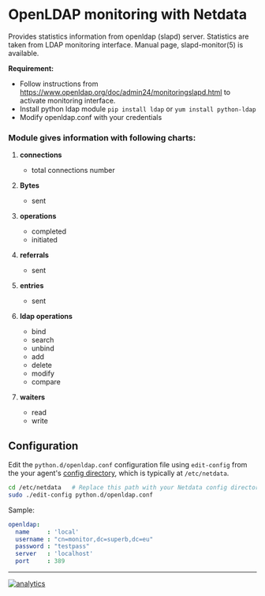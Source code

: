 # OpenLDAP monitoring with Netdata

Provides statistics information from openldap (slapd) server.
Statistics are taken from LDAP monitoring interface. Manual page, slapd-monitor(5) is available.

**Requirement:**

-   Follow instructions from <https://www.openldap.org/doc/admin24/monitoringslapd.html> to activate monitoring interface.
-   Install python ldap module `pip install ldap` or `yum install python-ldap`
-   Modify openldap.conf with your credentials

### Module gives information with following charts:

1.  **connections**

    -   total connections number

2.  **Bytes**

    -   sent

3.  **operations**

    -   completed
    -   initiated

4.  **referrals**

    -   sent

5.  **entries**

    -   sent

6.  **ldap operations**

    -   bind
    -   search
    -   unbind 
    -   add
    -   delete
    -   modify
    -   compare

7.  **waiters**

    -   read
    -   write

## Configuration

Edit the `python.d/openldap.conf` configuration file using `edit-config` from the your agent's [config
directory](../../../docs/step-by-step/step-04.md#find-your-netdataconf-file), which is typically at `/etc/netdata`.

```bash
cd /etc/netdata   # Replace this path with your Netdata config directory, if different
sudo ./edit-config python.d/openldap.conf
```

Sample:

```yaml
openldap:
  name     : 'local'
  username : "cn=monitor,dc=superb,dc=eu"
  password : "testpass"
  server   : 'localhost'
  port     : 389
```

---

[![analytics](https://www.google-analytics.com/collect?v=1&aip=1&t=pageview&_s=1&ds=github&dr=https%3A%2F%2Fgithub.com%2Fnetdata%2Fnetdata&dl=https%3A%2F%2Fmy-netdata.io%2Fgithub%2Fcollectors%2Fpython.d.plugin%2Fopenldap%2FREADME&_u=MAC~&cid=5792dfd7-8dc4-476b-af31-da2fdb9f93d2&tid=UA-64295674-3)](<>)
